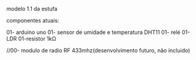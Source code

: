 modelo 1.1 da estufa

componentes atuais:

01- arduino uno
01- sensor de umidade e temperatura DHT11
01- relé
01-LDR
01-resistor 1kΩ

//00- modulo de radio RF 433mhz(desenvolvimento futuro, não incluido)